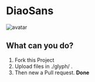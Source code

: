 # DiaoSans
![avatar](https://img.shields.io/badge/version-0-777.svg)
## What can you do?
1. Fork this Project
1. Upload files in ./glyph/ .
1. Then new a Pull request.
**Done**
